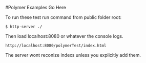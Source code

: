 #Polymer Examples Go Here

To run these test run command from public folder root:
```
$ http-server ./
```

Then load localhost:8080 or whatever the console logs.
```
http://localhost:8080/polymerTest/index.html
```

The server wont reconize indexs unless you explicitly add them.




